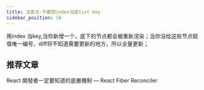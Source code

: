 ```yaml
---
title: 注意点-不要把index当成list key
sidebar_position: 16
---
```


用index 当key,当你新增一个，底下的节点都会被重新渲染；当你没给这些节点赋值唯一编号，diff将不知道需要更新的地方，所以全量更新；


## 推荐文章
React 開發者一定要知道的底層機制 — React Fiber Reconciler
